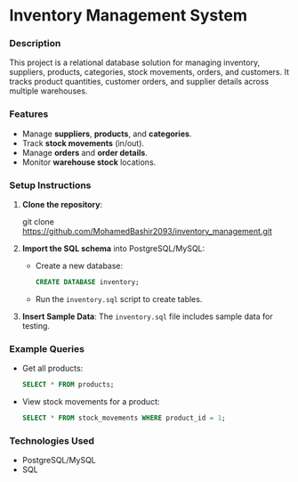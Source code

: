 
# Inventory Management System

### Description 

This project is a relational database solution for managing inventory, suppliers, products, categories, stock movements, orders, and customers. It tracks product quantities, customer orders, and supplier details across multiple warehouses.

### Features

* Manage **suppliers**, **products**, and **categories**.
* Track **stock movements** (in/out).
* Manage **orders** and **order details**.
* Monitor **warehouse stock** locations.

### Setup Instructions

1. **Clone the repository**:

   
   git clone https://github.com/MohamedBashir2093/inventory_management.git
  

2. **Import the SQL schema** into PostgreSQL/MySQL:

   * Create a new database:

     ```sql
     CREATE DATABASE inventory;
     ```
   * Run the `inventory.sql` script to create tables.

3. **Insert Sample Data**:
   The `inventory.sql` file includes sample data for testing.

### Example Queries

* Get all products:

  ```sql
  SELECT * FROM products;
  ```

* View stock movements for a product:

  ```sql
  SELECT * FROM stock_movements WHERE product_id = 1;
  ```

### Technologies Used

* PostgreSQL/MySQL
* SQL


